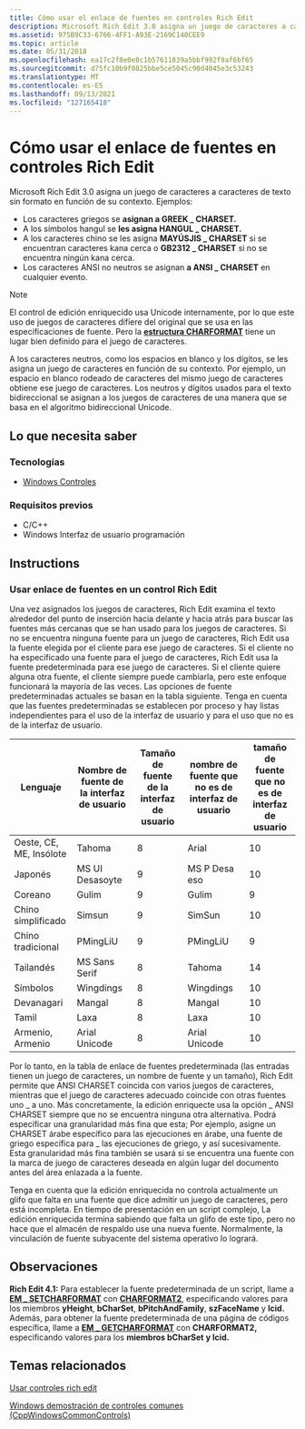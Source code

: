 ```yaml
---
title: Cómo usar el enlace de fuentes en controles Rich Edit
description: Microsoft Rich Edit 3.0 asigna un juego de caracteres a caracteres de texto sin formato en función de su contexto.
ms.assetid: 975B9C33-6766-4FF1-A93E-2169C140CEE9
ms.topic: article
ms.date: 05/31/2018
ms.openlocfilehash: ea17c2f8e0e8c1b57611839a5bbf992f9af6bf65
ms.sourcegitcommit: d75fc10b9f0825bbe5ce5045c90d4045e3c53243
ms.translationtype: MT
ms.contentlocale: es-ES
ms.lasthandoff: 09/13/2021
ms.locfileid: "127165418"
---
```

# <a name="how-to-use-font-binding-in-rich-edit-controls"></a>Cómo usar el enlace de fuentes en controles Rich Edit

Microsoft Rich Edit 3.0 asigna un juego de caracteres a caracteres de texto sin formato en función de su contexto. Ejemplos:

-   Los caracteres griegos se **asignan a GREEK \_ CHARSET.**
-   A los símbolos hangul se **les asigna HANGUL \_ CHARSET.**
-   A los caracteres chino se les asigna **MAYÚSJIS \_ CHARSET** si se encuentran caracteres kana cerca o **GB2312 \_ CHARSET** si no se encuentra ningún kana cerca.
-   Los caracteres ANSI no neutros se asignan **a ANSI \_ CHARSET** en cualquier evento.

> [!Note]  
> El control de edición enriquecido usa Unicode internamente, por lo que este uso de juegos de caracteres difiere del original que se usa en las especificaciones de fuente. Pero la [**estructura CHARFORMAT**](/windows/win32/api/richedit/ns-richedit-charformata) tiene un lugar bien definido para el juego de caracteres.

 

A los caracteres neutros, como los espacios en blanco y los dígitos, se les asigna un juego de caracteres en función de su contexto. Por ejemplo, un espacio en blanco rodeado de caracteres del mismo juego de caracteres obtiene ese juego de caracteres. Los neutros y dígitos usados para el texto bidireccional se asignan a los juegos de caracteres de una manera que se basa en el algoritmo bidireccional Unicode.

## <a name="what-you-need-to-know"></a>Lo que necesita saber

### <a name="technologies"></a>Tecnologías

-   [Windows Controles](window-controls.md)

### <a name="prerequisites"></a>Requisitos previos

-   C/C++
-   Windows Interfaz de usuario programación

## <a name="instructions"></a>Instructions

### <a name="use-font-binding-in-a-rich-edit-control"></a>Usar enlace de fuentes en un control Rich Edit

Una vez asignados los juegos de caracteres, Rich Edit examina el texto alrededor del punto de inserción hacia delante y hacia atrás para buscar las fuentes más cercanas que se han usado para los juegos de caracteres. Si no se encuentra ninguna fuente para un juego de caracteres, Rich Edit usa la fuente elegida por el cliente para ese juego de caracteres. Si el cliente no ha especificado una fuente para el juego de caracteres, Rich Edit usa la fuente predeterminada para ese juego de caracteres. Si el cliente quiere alguna otra fuente, el cliente siempre puede cambiarla, pero este enfoque funcionará la mayoría de las veces. Las opciones de fuente predeterminadas actuales se basan en la tabla siguiente. Tenga en cuenta que las fuentes predeterminadas se establecen por proceso y hay listas independientes para el uso de la interfaz de usuario y para el uso que no es de la interfaz de usuario.



| Lenguaje                    | Nombre de fuente de la interfaz de usuario  | Tamaño de fuente de la interfaz de usuario | nombre de fuente que no es de interfaz de usuario | tamaño de fuente que no es de interfaz de usuario |
|-----------------------------|---------------|--------------|------------------|------------------|
| Oeste, CE, ME, Insólote | Tahoma        | 8            | Arial            | 10               |
| Japonés                    | MS UI Desasoyte  | 9            | MS P Desa eso      | 10               |
| Coreano                      | Gulim         | 9            | Gulim            | 9                |
| Chino simplificado          | Simsun        | 9            | SimSun           | 10               |
| Chino tradicional         | PMingLiU      | 9            | PMingLiU         | 9                |
| Tailandés                        | MS Sans Serif | 8            | Tahoma           | 14               |
| Símbolos                     | Wingdings     | 8            | Wingdings        | 10               |
| Devanagari                  | Mangal        | 8            | Mangal           | 10               |
| Tamil                       | Laxa         | 8            | Laxa            | 10               |
| Armenio, Armenio          | Arial Unicode | 8            | Arial Unicode    | 10               |



 

Por lo tanto, en la tabla de enlace de fuentes predeterminada (las entradas tienen un juego de caracteres, un nombre de fuente y un tamaño), Rich Edit permite que ANSI CHARSET coincida con varios juegos de caracteres, mientras que el juego de caracteres adecuado coincide con otras fuentes uno \_ a uno. Más concretamente, la edición enriquecte usa la opción \_ ANSI CHARSET siempre que no se encuentra ninguna otra alternativa. Podrá especificar una granularidad más fina que esta; Por ejemplo, asigne un CHARSET árabe específico para las ejecuciones en árabe, una fuente de griego específica para \_ las ejecuciones de griego, y así sucesivamente. Esta granularidad más fina también se usará si se encuentra una fuente con la marca de juego de caracteres deseada en algún lugar del documento antes del área enlazada a la fuente.

Tenga en cuenta que la edición enriquecida no controla actualmente un glifo que falta en una fuente que dice admitir un juego de caracteres, pero está incompleta. En tiempo de presentación en un script complejo, La edición enriquecida termina sabiendo que falta un glifo de este tipo, pero no hace que el almacén de respaldo use una nueva fuente. Normalmente, la vinculación de fuente subyacente del sistema operativo lo logrará.

## <a name="remarks"></a>Observaciones

**Rich Edit 4.1:** Para establecer la fuente predeterminada de un script, llame a [**EM \_ SETCHARFORMAT**](em-setcharformat.md) con [**CHARFORMAT2**](/windows/desktop/api/Richedit/ns-richedit-charformat2a), especificando valores para los miembros **yHeight**, **bCharSet**, **bPitchAndFamily**, **szFaceName** y **lcid.** Además, para obtener la fuente predeterminada de una página de códigos específica, llame a [**EM \_ GETCHARFORMAT**](em-getcharformat.md) con **CHARFORMAT2,** especificando valores para los **miembros bCharSet** **y lcid.**

## <a name="related-topics"></a>Temas relacionados

<dl> <dt>

[Usar controles rich edit](using-rich-edit-controls.md)
</dt> <dt>

[Windows demostración de controles comunes (CppWindowsCommonControls)](https://github.com/microsoftarchive/msdn-code-gallery-microsoft/tree/master/OneCodeTeam/Windows%20common%20controls%20demo%20(CppWindowsCommonControls)/%5BC++%5D-Windows%20common%20controls%20demo%20(CppWindowsCommonControls)/C++/CppWindowsCommonControls)
</dt> </dl>

 

 




